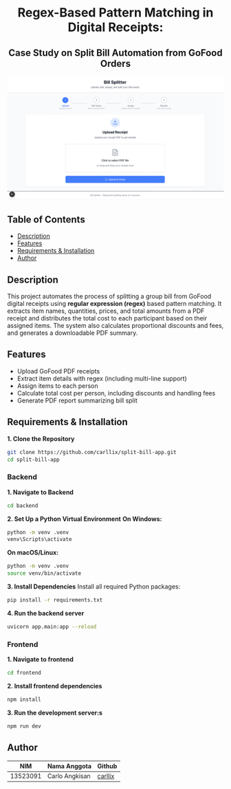 <h1 align="center">Regex-Based Pattern Matching in Digital Receipts:</h1>
<h2 align="center">Case Study on Split Bill Automation from GoFood Orders</h2>
<p align="center">
  <img src="main.png" alt="main"/>
</p>

## Table of Contents
- [Description](#description)
- [Features](#features)
- [Requirements & Installation](#requirements--installation)
- [Author](#author)

## Description
This project automates the process of splitting a group bill from GoFood digital receipts using **regular expression (regex)** based pattern matching. It extracts item names, quantities, prices, and total amounts from a PDF receipt and distributes the total cost to each participant based on their assigned items. The system also calculates proportional discounts and fees, and generates a downloadable PDF summary.

## Features
- Upload GoFood PDF receipts
- Extract item details with regex (including multi-line support)
- Assign items to each person
- Calculate total cost per person, including discounts and handling fees
- Generate PDF report summarizing bill split

## Requirements & Installation
**1. Clone the Repository**
```bash
git clone https://github.com/carllix/split-bill-app.git
cd split-bill-app
```

### Backend
**1. Navigate to Backend**
```bash
cd backend
```

**2. Set Up a Python Virtual Environment**
**On Windows:**
```bash
python -m venv .venv
venv\Scripts\activate
```

**On macOS/Linux:**
```bash
python -m venv .venv
source venv/bin/activate
```
**3. Install Dependencies**
Install all required Python packages:
```bash
pip install -r requirements.txt
```

**4. Run the backend server**
```bash
uvicorn app.main:app --reload
```

### Frontend
**1. Navigate to frontend**
```bash
cd frontend
```
**2. Install frontend dependencies**
```bash
npm install

```
**3. Run the development server:s**
```bash
npm run dev

```

## Author

| **NIM**  | **Nama Anggota**     | **Github**                              |
| -------- | -------------------- | --------------------------------------- |
| 13523091 | Carlo Angkisan       | [carllix](https://github.com/carllix)   |
